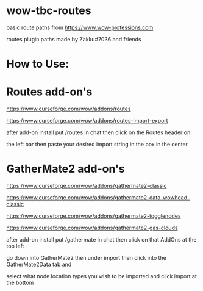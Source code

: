 # wow-tbc-routes
basic route paths from https://www.wow-professions.com

routes plugin paths made by Zakku#7036 and friends


# How to Use:


# Routes add-on's 

https://www.curseforge.com/wow/addons/routes
 
https://www.curseforge.com/wow/addons/routes-import-export


after add-on install put /routes in chat then click on the Routes header on

the left bar then paste your desired import string in the box in the center


# GatherMate2 add-on's

https://www.curseforge.com/wow/addons/gathermate2-classic

https://www.curseforge.com/wow/addons/gathermate2-data-wowhead-classic

https://www.curseforge.com/wow/addons/gathermate2-togglenodes

https://www.curseforge.com/wow/addons/gathermate2-gas-clouds


after add-on install put /gathermate in chat then click on that AddOns at the top left

go down into GatherMate2 then under import then click into the GatherMate2Data tab and

select what node location types you wish to be imported and click import at the bottom
